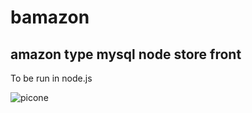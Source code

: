 # bamazon
amazon type mysql node store front
---


To be run in node.js  

![picone](https://user-images.githubusercontent.com/31674994/36649294-41a009c6-1a59-11e8-80df-0c1d3f8928ad.png)

